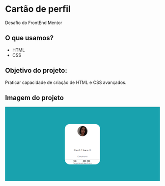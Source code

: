# Cartão de perfil
Desafio do FrontEnd Mentor

## O que usamos?
- HTML
- CSS

## Objetivo do projeto:
Praticar capacidade de criação de HTML e CSS avançados.

## Imagem do projeto
![Foto do projeto](image.png)
